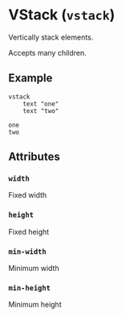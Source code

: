 # VStack (`vstack`)

Vertically stack elements.

Accepts many children.

## Example
```
vstack
    text "one"
    text "two"
```
```
one
two
```

## Attributes

### `width`

Fixed width

### `height`

Fixed height

### `min-width`

Minimum width

### `min-height`

Minimum height

